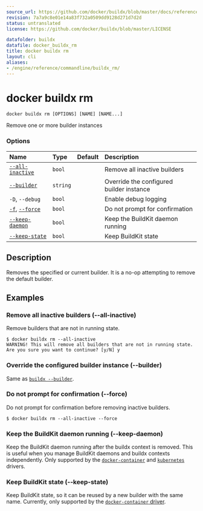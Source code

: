 ```yaml
---
source_url: https://github.com/docker/buildx/blob/master/docs/reference/buildx_rm.md
revision: 7a7a9c8e01e14a83f732a0509dd9128d271d7d2d
status: untranslated
license: https://github.com/docker/buildx/blob/master/LICENSE

datafolder: buildx
datafile: docker_buildx_rm
title: docker buildx rm
layout: cli
aliases:
- /engine/reference/commandline/buildx_rm/
---
```


# docker buildx rm

```text
docker buildx rm [OPTIONS] [NAME] [NAME...]
```

Remove one or more builder instances

### Options

| Name                                | Type     | Default | Description                              |
|:------------------------------------|:---------|:--------|:-----------------------------------------|
| [`--all-inactive`](#all-inactive)   | `bool`   |         | Remove all inactive builders             |
| [`--builder`](#builder)             | `string` |         | Override the configured builder instance |
| `-D`, `--debug`                     | `bool`   |         | Enable debug logging                     |
| [`-f`](#force), [`--force`](#force) | `bool`   |         | Do not prompt for confirmation           |
| [`--keep-daemon`](#keep-daemon)     | `bool`   |         | Keep the BuildKit daemon running         |
| [`--keep-state`](#keep-state)       | `bool`   |         | Keep BuildKit state                      |



## Description

Removes the specified or current builder. It is a no-op attempting to remove the
default builder.

## Examples

### <a name="all-inactive"></a> Remove all inactive builders (--all-inactive)

Remove builders that are not in running state.

```console
$ docker buildx rm --all-inactive
WARNING! This will remove all builders that are not in running state. Are you sure you want to continue? [y/N] y
```

### <a name="builder"></a> Override the configured builder instance (--builder)

Same as [`buildx --builder`](index.md#builder).

### <a name="force"></a> Do not prompt for confirmation (--force)

Do not prompt for confirmation before removing inactive builders.

```console
$ docker buildx rm --all-inactive --force
```

### <a name="keep-daemon"></a> Keep the BuildKit daemon running (--keep-daemon)

Keep the BuildKit daemon running after the buildx context is removed. This is
useful when you manage BuildKit daemons and buildx contexts independently.
Only supported by the
[`docker-container`](https://docs.docker.com/build/drivers/docker-container/)
and [`kubernetes`](https://docs.docker.com/build/drivers/kubernetes/) drivers.

### <a name="keep-state"></a> Keep BuildKit state (--keep-state)

Keep BuildKit state, so it can be reused by a new builder with the same name.
Currently, only supported by the [`docker-container` driver](https://docs.docker.com/build/drivers/docker-container/).

